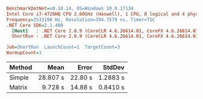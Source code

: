 ``` ini

BenchmarkDotNet=v0.10.14, OS=Windows 10.0.17134
Intel Core i7-4720HQ CPU 2.60GHz (Haswell), 1 CPU, 8 logical and 4 physical cores
Frequency=2533198 Hz, Resolution=394.7579 ns, Timer=TSC
.NET Core SDK=2.1.400
  [Host]   : .NET Core 2.0.9 (CoreCLR 4.6.26614.01, CoreFX 4.6.26614.01), 64bit RyuJIT
  ShortRun : .NET Core 2.0.9 (CoreCLR 4.6.26614.01, CoreFX 4.6.26614.01), 64bit RyuJIT

Job=ShortRun  LaunchCount=1  TargetCount=3  
WarmupCount=3  

```
| Method |     Mean |   Error |   StdDev |
|------- |---------:|--------:|---------:|
| Simple | 28.807 s | 22.80 s | 1.2883 s |
| Matrix |  9.728 s | 14.88 s | 0.8410 s |
